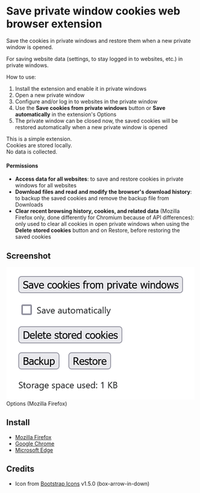 # Save private window cookies web browser extension

Save the cookies in private windows and restore them when a new private window is opened.

For saving website data (settings, to stay logged in to websites, etc.) in private windows.

How to use:
1. Install the extension and enable it in private windows
2. Open a new private window
3. Configure and/or log in to websites in the private window
4. Use the **Save cookies from private windows** button or **Save automatically** in the extension's Options
5. The private window can be closed now, the saved cookies will be restored automatically when a new private window is opened

This is a simple extension.\
Cookies are stored locally.\
No data is collected.

#### Permissions
- **Access data for all websites**: to save and restore cookies in private windows for all websites
- **Download files and read and modify the browser's download history**: to backup the saved cookies and remove the backup file from Downloads
- **Clear recent browsing history, cookies, and related data** (Mozilla Firefox only, done differently for Chromium because of API differences): only used to clear all cookies in open private windows when using the **Delete stored cookies** button and on Restore, before restoring the saved cookies

## Screenshot
![Screenshot of Options (Mozilla Firefox)](screenshots/firefox.png)\
Options (Mozilla Firefox)

## Install
- [Mozilla Firefox](https://addons.mozilla.org/en-US/firefox/addon/save-private-window-cookies/)
- [Google Chrome](https://chrome.google.com/webstore/detail/save-private-window-cooki/ojefealibpfjmbmljkdnhgobfllfempa)
- [Microsoft Edge](https://microsoftedge.microsoft.com/addons/detail/save-private-window-cooki/okhnojkilenjjeoeejhkodmdfhojicei)

## Credits
- Icon from [Bootstrap Icons](https://icons.getbootstrap.com/) v1.5.0 (box-arrow-in-down)